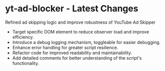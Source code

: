 # yt-ad-blocker - Latest Changes 

Refined ad skipping logic and improve robustness of YouTube Ad Skipper

- Target specific DOM element to reduce observer load and improve efficiency.
- Introduce a debug logging mechanism, toggleable for easier debugging.
- Enhance error handling for greater script resilience.
- Refactor code for improved readability and maintainability.
- Add detailed comments for better understanding of the script's functionality.
